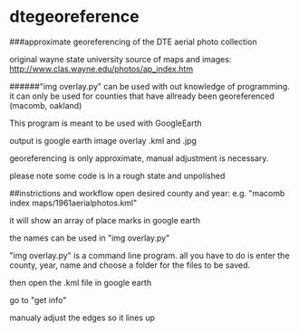 dtegeoreference
===============

###approximate georeferencing of the DTE aerial photo collection

original wayne state university source of maps and images: http://www.clas.wayne.edu/photos/ap_index.htm

######"img overlay.py" can be used with out knowledge of programming.
it can only be used for counties that have allready been georeferenced (macomb, oakland)

This program is meant to be used with GoogleEarth

output is google earth image overlay .kml and .jpg

georeferencing is only approximate, manual adjustment is necessary.

please note some code is in a rough state and unpolished


##instrictions and workflow
open desired county and year: e.g. "macomb index maps/1961aerialphotos.kml"

it will show an array of place marks in google earth

the names can be used in "img overlay.py"

"img overlay.py" is a command line program. all you have to do is enter the county, year, name and choose a folder for the files to be saved.

then open the .kml file in google earth

go to "get info"

manualy adjust the edges so it lines up


